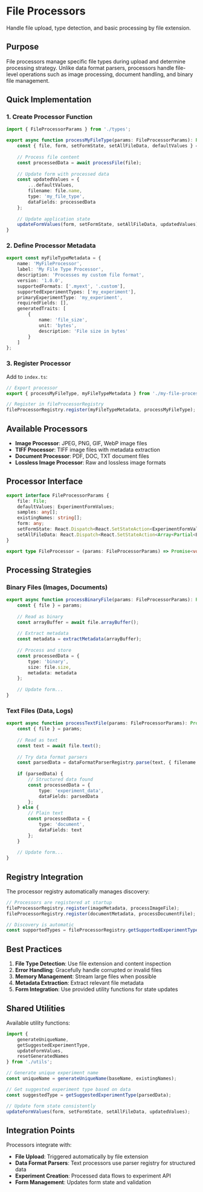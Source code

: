 # File Processors

Handle file upload, type detection, and basic processing by file extension.

## Purpose

File processors manage specific file types during upload and determine processing strategy. Unlike data format parsers, processors handle file-level operations such as image processing, document handling, and binary file management.

## Quick Implementation

### 1. Create Processor Function

```typescript
import { FileProcessorParams } from './types';

export async function processMyFileType(params: FileProcessorParams): Promise<void> {
    const { file, form, setFormState, setAllFileData, defaultValues } = params;
    
    // Process file content
    const processedData = await processFile(file);
    
    // Update form with processed data
    const updatedValues = {
        ...defaultValues,
        filename: file.name,
        type: 'my_file_type',
        dataFields: processedData
    };
    
    // Update application state
    updateFormValues(form, setFormState, setAllFileData, updatedValues);
}
```

### 2. Define Processor Metadata

```typescript
export const myFileTypeMetadata = {
    name: 'MyFileProcessor',
    label: 'My File Type Processor',
    description: 'Processes my custom file format',
    version: '1.0.0',
    supportedFormats: ['.myext', '.custom'],
    supportedExperimentTypes: ['my_experiment'],
    primaryExperimentType: 'my_experiment',
    requiredFields: [],
    generatedTraits: [
        {
            name: 'file_size',
            unit: 'bytes',
            description: 'File size in bytes'
        }
    ]
};
```

### 3. Register Processor

Add to `index.ts`:

```typescript
// Export processor
export { processMyFileType, myFileTypeMetadata } from './my-file-processor';

// Register in fileProcessorRegistry
fileProcessorRegistry.register(myFileTypeMetadata, processMyFileType);
```

## Available Processors

- **Image Processor**: JPEG, PNG, GIF, WebP image files
- **TIFF Processor**: TIFF image files with metadata extraction
- **Document Processor**: PDF, DOC, TXT document files
- **Lossless Image Processor**: Raw and lossless image formats

## Processor Interface

```typescript
export interface FileProcessorParams {
    file: File;
    defaultValues: ExperimentFormValues;
    samples: any[];
    existingNames: string[];
    form: any;
    setFormState: React.Dispatch<React.SetStateAction<ExperimentFormValues>>;
    setAllFileData: React.Dispatch<React.SetStateAction<Array<Partial<ExperimentFormValues>>>>;
}

export type FileProcessor = (params: FileProcessorParams) => Promise<void>;
```

## Processing Strategies

### Binary Files (Images, Documents)
```typescript
export async function processBinaryFile(params: FileProcessorParams): Promise<void> {
    const { file } = params;
    
    // Read as binary
    const arrayBuffer = await file.arrayBuffer();
    
    // Extract metadata
    const metadata = extractMetadata(arrayBuffer);
    
    // Process and store
    const processedData = {
        type: 'binary',
        size: file.size,
        metadata: metadata
    };
    
    // Update form...
}
```

### Text Files (Data, Logs)
```typescript
export async function processTextFile(params: FileProcessorParams): Promise<void> {
    const { file } = params;
    
    // Read as text
    const text = await file.text();
    
    // Try data format parsers
    const parsedData = dataFormatParserRegistry.parse(text, { filename: file.name });
    
    if (parsedData) {
        // Structured data found
        const processedData = {
            type: 'experiment_data',
            dataFields: parsedData
        };
    } else {
        // Plain text
        const processedData = {
            type: 'document',
            dataFields: text
        };
    }
    
    // Update form...
}
```

## Registry Integration

The processor registry automatically manages discovery:

```typescript
// Processors are registered at startup
fileProcessorRegistry.register(imageMetadata, processImageFile);
fileProcessorRegistry.register(documentMetadata, processDocumentFile);

// Discovery is automatic
const supportedTypes = fileProcessorRegistry.getSupportedExperimentTypes();
```

## Best Practices

1. **File Type Detection**: Use file extension and content inspection
2. **Error Handling**: Gracefully handle corrupted or invalid files
3. **Memory Management**: Stream large files when possible
4. **Metadata Extraction**: Extract relevant file metadata
5. **Form Integration**: Use provided utility functions for state updates

## Shared Utilities

Available utility functions:

```typescript
import { 
    generateUniqueName,
    getSuggestedExperimentType,
    updateFormValues,
    resetGeneratedNames 
} from './utils';

// Generate unique experiment name
const uniqueName = generateUniqueName(baseName, existingNames);

// Get suggested experiment type based on data
const suggestedType = getSuggestedExperimentType(parsedData);

// Update form state consistently
updateFormValues(form, setFormState, setAllFileData, updatedValues);
```

## Integration Points

Processors integrate with:
- **File Upload**: Triggered automatically by file extension
- **Data Format Parsers**: Text processors use parser registry for structured data
- **Experiment Creation**: Processed data flows to experiment API
- **Form Management**: Updates form state and validation
